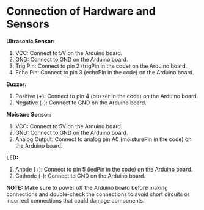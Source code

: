 # Connection of Hardware and Sensors

**Ultrasonic Sensor:**
1. VCC: Connect to 5V on the Arduino board.
2. GND: Connect to GND on the Arduino board.
3. Trig Pin: Connect to pin 2 (trigPin in the code) on the Arduino board.
4. Echo Pin: Connect to pin 3 (echoPin in the code) on the Arduino board.

**Buzzer:**
1. Positive (+): Connect to pin 4 (buzzer in the code) on the Arduino board.
2. Negative (-): Connect to GND on the Arduino board.

**Moisture Sensor:**
1. VCC: Connect to 5V on the Arduino board.
2. GND: Connect to GND on the Arduino board.
3. Analog Output: Connect to analog pin A0 (moisturePin in the code) on the Arduino board.

**LED:**
1. Anode (+): Connect to pin 5 (ledPin in the code) on the Arduino board.
2. Cathode (-): Connect to GND on the Arduino board.
   

**NOTE:**
Make sure to power off the Arduino board before making connections and double-check the connections to avoid short circuits or incorrect connections that could damage components.
   
